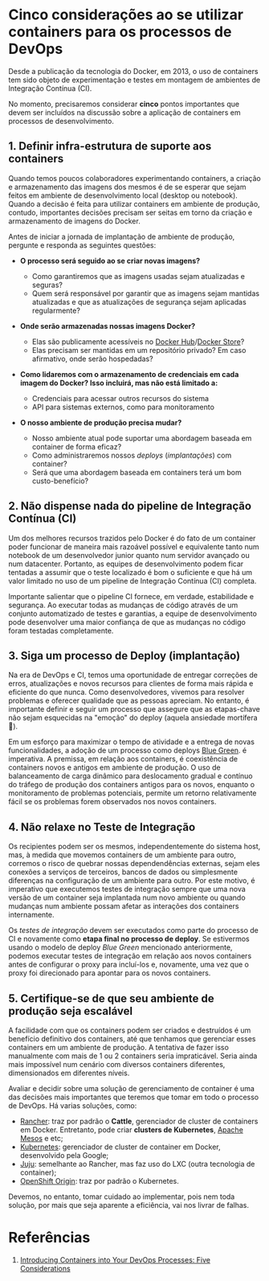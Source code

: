 
# Cinco considerações ao se utilizar containers para os processos de DevOps
Desde a publicação da tecnologia do Docker, em 2013, o uso de containers tem
sido objeto de experimentação e testes em montagem de ambientes de Integração
Contínua (CI).

No momento, precisaremos considerar **cinco** pontos importantes que devem
ser incluídos na discussão sobre a aplicação de containers em processos
de desenvolvimento.

## 1. Definir infra-estrutura de suporte aos containers
Quando temos poucos colaboradores experimentando containers, a criação e 
armazenamento das imagens dos mesmos é de se esperar que sejam feitos 
em ambiente de desenvolvimento local (desktop ou notebook). Quando
a decisão é feita para utilizar containers em ambiente de produção,
contudo, importantes decisões precisam ser seitas em torno da criação e
armazenamento de imagens do Docker.

Antes de iniciar a jornada de implantação de ambiente de produção,
pergunte e responda as seguintes questões:

- **O processo será seguido ao se criar novas imagens?**
    - Como garantiremos que as imagens usadas sejam atualizadas e seguras?
    - Quem será responsável por garantir que as imagens sejam mantidas atualizadas
      e que as atualizações de segurança sejam aplicadas regularmente?

- **Onde serão armazenadas nossas imagens Docker?**
    - Elas são publicamente acessíveis no [Docker Hub](https://hub.docker.com/)/[Docker Store](https://store.docker.com/)?
    - Elas precisam ser mantidas em um repositório privado? Em caso afirmativo, onde serão hospedadas?

- **Como lidaremos com o armazenamento de credenciais em cada imagem do Docker?
  Isso incluirá, mas não está limitado a:**
    - Credenciais para acessar outros recursos do sistema
    - API para sistemas externos, como para monitoramento

- **O nosso ambiente de produção precisa mudar?**
    - Nosso ambiente atual pode suportar uma abordagem baseada em container de forma eficaz?
    - Como administraremos nossos *deploys* (*implantações*) com container?
    - Será que uma abordagem baseada em containers terá um bom custo-benefício?

## 2. Não dispense nada do pipeline de Integração Contínua (CI)
Um dos melhores recursos trazidos pelo Docker é do fato de um container
poder funcionar de maneira mais razoável possível e equivalente
tanto num notebook de um desenvolvedor junior quanto num servidor avançado
ou num datacenter. Portanto, as equipes de desenvolvimento podem ficar
tentadas a assumir que o teste localizado é bom o suficiente e que há um
valor limitado no uso de um pipeline de Integração Contínua (CI) completa.

Importante salientar que o pipeline CI fornece, em verdade, estabilidade e
segurança. Ao executar todas as mudanças de código através de um conjunto
automatizado de testes e garantias, a equipe de desenvolvimento pode
desenvolver uma maior confiança de que as mudanças no código foram testadas
completamente.

## 3. Siga um processo de Deploy (implantação)
Na era de DevOps e CI, temos uma oportunidade de entregar correções de erros,
atualizações e novos recursos para clientes de forma mais rápida e eficiente
do que nunca. Como desenvolvedores, vivemos para resolver problemas e oferecer
qualidade que as pessoas apreciam. No entanto, é importante definir e seguir um
processo que assegure que as etapas-chave não sejam esquecidas na "emoção" do
deploy (aquela ansiedade mortífera 😬).

Em um esforço para maximizar o tempo de atividade e a entrega de novas funcionalidades,
a adoção de um processo como deploys [Blue Green](https://martinfowler.com/bliki/BlueGreenDeployment.html).
é imperativa. A premissa, em relação aos containers, é coexistência de containers novos e
antigos em ambiente de produção. O uso de balanceamento de carga dinâmico para deslocamento
gradual e contínuo do tráfego de produção dos containers antigos para os novos, enquanto
o monitoramento de problemas potenciais, permite um retorno relativamente fácil se os
problemas forem observados nos novos containers.

## 4. Não relaxe no Teste de Integração
Os recipientes podem ser os mesmos, independentemente do sistema host, mas, à medida
que movemos containers de um ambiente para outro, corremos o risco de quebrar
nossas dependendências externas, sejam eles conexões a serviços de terceiros,
bancos de dados ou simplesmente diferenças na configuração de um ambiente para outro.
Por este motivo, é imperativo que executemos testes de integração sempre que uma
nova versão de um container seja implantada num novo ambiente ou quando mudanças num
ambiente possam afetar as interações dos containers internamente.

Os *testes de integração* devem ser executados como parte do processo de CI e novamente
como **etapa final no processo de deploy**. Se estivermos usando o modelo de deploy
*Blue Green* mencionado anteriormente, podemos executar testes de integração em relação
aos novos containers antes de configurar o proxy para incluí-los e, novamente,
uma vez que o proxy foi direcionado para apontar para os novos containers.

## 5. Certifique-se de que seu ambiente de produção seja escalável
A facilidade com que os containers podem ser criados e destruídos é um benefício
definitivo dos containers, até que tenhamos que gerenciar esses containers em um
ambiente de produção. A tentativa de fazer isso manualmente com mais de 1 ou 2 containers
seria impraticável. Seria ainda mais impossível num cenário com diversos containers
diferentes, dimensionados em diferentes níveis.

Avaliar e decidir sobre uma solução de gerenciamento de container é uma das decisões
mais importantes que teremos que tomar em todo o processo de DevOps. Há varias soluções,
como:
- [Rancher](http://rancher.com/): traz por padrão o **Cattle**, gerenciador de cluster de containers em Docker.
Entretanto, pode criar **clusters de Kubernetes**, [Apache Mesos](http://mesos.apache.org/) e etc;
- [Kubernetes](https://kubernetes.io/): gerenciador de cluster de container em Docker, desenvolvido pela Google;
- [Juju](https://jujucharms.com/): semelhante ao Rancher, mas faz uso do LXC (outra tecnologia de container);
- [OpenShift Origin](https://www.openshift.org/): traz por padrão o Kubernetes.

Devemos, no entanto, tomar cuidado ao implementar, pois nem toda solução, por mais que seja aparente a eficiência,
vai nos livrar de falhas.

# Referências
1. [Introducing Containers into Your DevOps Processes: Five Considerations](http://rancher.com/introducing-containers-devops-processes-five-considerations/)
